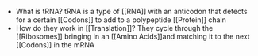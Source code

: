 - What is tRNA?
	tRNA is a type of [[RNA]] with an anticodon that detects for a certain [[Codons]] to add to a polypeptide [[Protein]] chain
- How do they work in [[Translation]]?
	They cycle through the [[Ribosomes]] bringing in an [[Amino Acids]]and matching it to the next [[Codons]] in the mRNA
